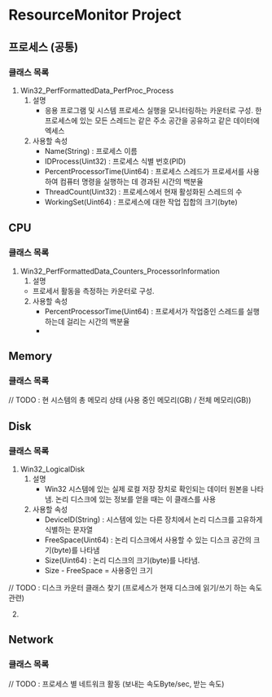 # ResourceMonitor Project

## 프로세스 (공통)
### 클래스 목록
1. Win32_PerfFormattedData_PerfProc_Process
   1. 설명
        - 응용 프로그램 및 시스템 프로세스 실행을 모니터링하는 카운터로 구성. 한 프로세스에 있는 모든 스레드는 같은 주소 공간을 공유하고 같은 데이터에 엑세스
    2. 사용할 속성
        - Name(String) : 프로세스 이름
        - IDProcess(Uint32) : 프로세스 식별 번호(PID)
        - PercentProcessorTime(Uint64) : 프로세스 스레드가 프로세서를 사용하여 컴퓨터 명령을 실행하는 데 경과된 시간의 백분율
        - ThreadCount(Uint32) : 프로세스에서 현재 활성화된 스레드의 수
        - WorkingSet(Uint64) : 프로세스에 대한 작업 집합의 크기(byte)

## CPU
### 클래스 목록
1. Win32_PerfFormattedData_Counters_ProcessorInformation
   1. 설명 
     - 프로세서 활동을 측정하는 카운터로 구성. 
   2. 사용할 속성
      - PercentProcessorTime(Uint64) : 프로세서가 작업중인 스레드를 실행하는데 걸리는 시간의 백분율
      - 


## Memory
### 클래스 목록
// TODO : 현 시스템의 총 메모리 상태 (사용 중인 메모리(GB) / 전체 메모리(GB))

## Disk
### 클래스 목록
1. Win32_LogicalDisk
   1. 설명
      - Win32 시스템에 있는 실제 로컬 저장 장치로 확인되는 데이터 원본을 나타냄. 논리 디스크에 있는 정보를 얻을 때는 이 클래스를 사용
    2. 사용할 속성
       - DeviceID(String) : 시스템에 있는 다른 장치에서 논리 디스크를 고유하게 식별하는 문자열
       - FreeSpace(Uint64) : 논리 디스크에서 사용할 수 있는 디스크 공간의 크기(byte)를 나타냄
       - Size(Uint64) : 논리 디스크의 크기(byte)를 나타냄.
       - Size - FreeSpace = 사용중인 크기

// TODO : 디스크 카운터 클래스 찾기 (프로세스가 현재 디스크에 읽기/쓰기 하는 속도 관련)


2. 


## Network
### 클래스 목록
// TODO : 프로세스 별 네트워크 활동 (보내는 속도Byte/sec, 받는 속도)
